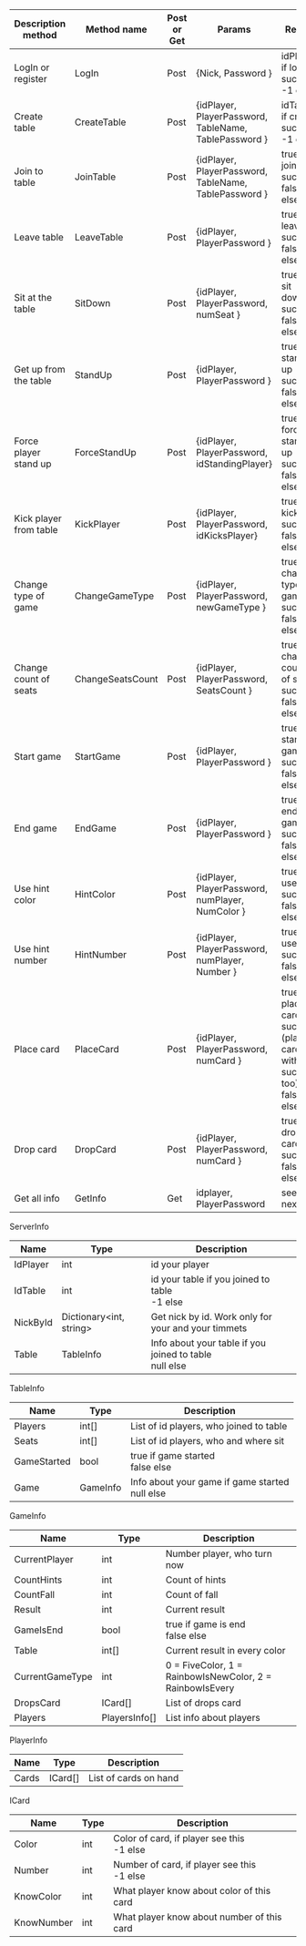Description method |Method name |Post or Get | Params                             |Result                                     |
-------------------|------------|------------|------------------------------------|-------------------------------------------|
LogIn or register  |LogIn       |Post        |{Nick, Password }                   |idPlayer if login success <br> -1 else     |
Create table       |CreateTable |Post        |{idPlayer, PlayerPassword, TableName, TablePassword }|idTalbe if create sucsess<br> -1 else|
Join to table      |JoinTable   |Post        |{idPlayer, PlayerPassword, TableName, TablePassword }|true if join sucsess<br>false else|
Leave table        |LeaveTable  |Post        |{idPlayer, PlayerPassword }         |true if leave sucsess<br>false else        |
Sit at the table   |SitDown     |Post        |{idPlayer, PlayerPassword, numSeat }|true if sit down sucsess<br>false else     |
Get up from the table|StandUp   |Post        |{idPlayer, PlayerPassword }         |true if stand up sucsess<br>false else     |
Force player stand up|ForceStandUp|Post      |{idPlayer, PlayerPassword, idStandingPlayer}|true if force stand up sucsess<br>false else|
Kick player from table|KickPlayer|Post       |{idPlayer, PlayerPassword, idKicksPlayer} |true if kick sucsess<br>false else   |
Change type of game|ChangeGameType|Post      |{idPlayer, PlayerPassword, newGameType } |true if change type of game sucsess<br>false else|
Change count of seats|ChangeSeatsCount|Post  |{idPlayer, PlayerPassword, SeatsCount }|true if change count of seats sucsess<br>false else|
Start game         |StartGame   |Post        |{idPlayer, PlayerPassword }         |true if start game sucsess<br>false else   |
End game           |EndGame     |Post        |{idPlayer, PlayerPassword }         |true if end game sucsess<br>false else     |
Use hint color     |HintColor   |Post        |{idPlayer, PlayerPassword, numPlayer, NumColor }|true if use hint sucsess<br>false else|
Use hint number    |HintNumber  |Post        |{idPlayer, PlayerPassword, numPlayer, Number }|true if use hint sucsess<br>false else|
Place card         |PlaceCard   |Post        |{idPlayer, PlayerPassword, numCard }|true if place card sucsess (place card with fall sucsess too)<br>false else|
Drop card          |DropCard    |Post        |{idPlayer, PlayerPassword, numCard }|true if drop card sucsess<br>false else    |
Get all info       |GetInfo     |Get         |idplayer, PlayerPassword            |see next                                   |

ServerInfo

Name        |Type    |Description                          |
------------|--------|-------------------------------------|
IdPlayer    |int     |id your player                       |
IdTable     |int     |id your table if you joined to table<br>-1 else|
NickById    |Dictionary<int, string>|Get nick by id. Work only for your and your timmets|
Table       |TableInfo|Info about your table if you joined to table<br>null else|

TableInfo

Name        |Type    |Description                          |
------------|--------|-------------------------------------|
Players     |int[]   |List of id players, who joined to table|
Seats       |int[]   |List of id players, who and where sit|
GameStarted |bool    |true if game started<br>false else   |
Game        |GameInfo|Info about your game if game started<br>null else|

GameInfo

Name        |Type    |Description                          |
------------|--------|-------------------------------------|
CurrentPlayer|int    |Number player, who turn now          |
CountHints  |int     |Count of hints                       |
CountFall   |int     |Count of fall                        |
Result      |int     |Current result                       |
GameIsEnd   |bool    |true if game is end<br>false else    |
Table       |int[]   |Current result in every color        |
CurrentGameType|int  |0 = FiveColor, 1 = RainbowIsNewColor, 2 = RainbowIsEvery|
DropsCard   |ICard[] |List of drops card                   |
Players     |PlayersInfo[]|List info about players         |

PlayerInfo

Name        |Type    |Description                          |
------------|--------|-------------------------------------|
Cards       |ICard[] |List of cards on hand                |

ICard

Name        |Type    |Description                          |
------------|--------|-------------------------------------|
Color       |int     |Color of card, if player see this<br>-1 else|
Number      |int     |Number of card, if player see this<br>-1 else|
KnowColor   |int     |What player know about color of this card|
KnowNumber  |int     |What player know about number of this card|



